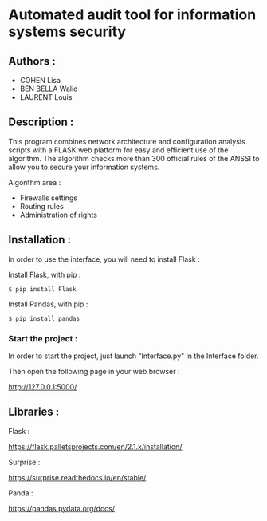 # Automated audit tool for information systems security

## Authors : 
  - COHEN Lisa
  - BEN BELLA Walid
  - LAURENT Louis


## Description :

This program combines network architecture and configuration analysis scripts with a FLASK web platform for easy and efficient use of the algorithm. The algorithm checks more than 300 official rules of the ANSSI to allow you to secure your information systems.

 Algorithm area :

  - Firewalls settings
  - Routing rules
  - Administration of rights


## Installation :

In order to use the interface, you will need to install Flask : 

Install Flask, with pip :

```node
$ pip install Flask
```

Install Pandas, with pip : 
```node
$ pip install pandas
```

### Start the project :

In order to start the project, just launch "Interface.py" in the Interface folder. 

Then open the following page in your web browser : 

<http://127.0.0.1:5000/>


## Libraries :

Flask :

<https://flask.palletsprojects.com/en/2.1.x/installation/>

Surprise :

<https://surprise.readthedocs.io/en/stable/>

Panda :

<https://pandas.pydata.org/docs/>
